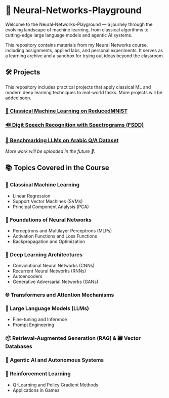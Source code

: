 # 🧠 Neural-Networks-Playground
Welcome to the Neural-Networks-Playground — a journey through the evolving landscape of machine learning, from classical algorithms to cutting-edge large language models and agentic AI systems.

This repository contains materials from my Neural Networks course, including assignments, applied labs, and personal experiments. It serves as a learning archive and a sandbox for trying out ideas beyond the classroom.

## 🛠️ Projects

This repository includes practical projects that apply classical ML and modern deep learning techniques to real-world tasks. More projects will be added soon.

### [🧮 Classical Machine Learning on ReducedMNIST](./Classical%20ML)

### [🔊 Digit Speech Recognition with Spectrograms (FSDD)](./Speech%20Recognition%20from%20Speech%20Spectrum)

### [🧠 Benchmarking LLMs on Arabic Q/A Dataset](./Benchmarking%20LLMs)

*More work will be uploaded in the future 🌱.*

## 📚 Topics Covered in the Course

### 🏁 Classical Machine Learning
- Linear Regression
- Support Vector Machines (SVMs)
- Principal Component Analysis (PCA)

### 🔬 Foundations of Neural Networks
- Perceptrons and Multilayer Perceptrons (MLPs)
- Activation Functions and Loss Functions
- Backpropagation and Optimization

### 🧱 Deep Learning Architectures
- Convolutional Neural Networks (CNNs)
- Recurrent Neural Networks (RNNs)
- Autoencoders
- Generative Adversarial Networks (GANs)

### 🌐 Transformers and Attention Mechanisms

### 🤖 Large Language Models (LLMs)
- Fine-tuning and Inference
- Prompt Engineering

### 📦 Retrieval-Augmented Generation (RAG) & 🗃️ Vector Databases

### 🧠 Agentic AI and Autonomous Systems

### 🧭 Reinforcement Learning
- Q-Learning and Policy Gradient Methods
- Applications in Games